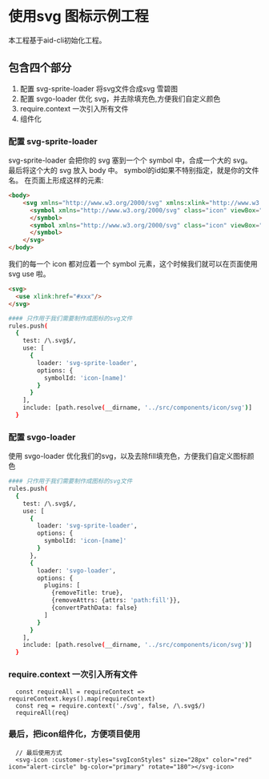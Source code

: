 # 使用svg 图标示例工程

本工程基于aid-cli初始化工程。


## 包含四个部分
1. 配置 svg-sprite-loader 将svg文件合成svg 雪碧图
2. 配置 svgo-loader 优化 svg，并去除填充色,方便我们自定义颜色
3. require.context 一次引入所有文件
4. 组件化

### 配置 svg-sprite-loader

svg-sprite-loader 会把你的 svg 塞到一个个 symbol 中，合成一个大的 svg。
最后将这个大的 svg 放入 body 中。
symbol的id如果不特别指定，就是你的文件名。
在页面上形成这样的元素:

```html
<body>
    <svg xmlns="http://www.w3.org/2000/svg" xmlns:xlink="http://www.w3.org/1999/xlink" id="__SVG_SPRITE_NODE__">
      <symbol xmlns="http://www.w3.org/2000/svg" class="icon" viewBox="0 0 1024 1024" id="xxx">
      </symbol>
      <symbol xmlns="http://www.w3.org/2000/svg" class="icon" viewBox="0 0 1024 1024" id="xxx">
      </symbol>
    </svg>
</body>
```

我们的每一个 icon 都对应着一个 symbol 元素，这个时候我们就可以在页面使用 svg use 啦。
```html
<svg>
  <use xlink:href="#xxx"/>
</svg>
```

```bash
#### 只作用于我们需要制作成图标的svg文件
rules.push(
  {
    test: /\.svg$/,
    use: [
      {
        loader: 'svg-sprite-loader',
        options: {
          symbolId: 'icon-[name]'
        }
      }
    ],
    include: [path.resolve(__dirname, '../src/components/icon/svg')]
  }
```

### 配置 svgo-loader

使用 svgo-loader 优化我们的svg，以及去除fill填充色，方便我们自定义图标颜色

```bash
#### 只作用于我们需要制作成图标的svg文件
rules.push(
  {
    test: /\.svg$/,
    use: [
      {
        loader: 'svg-sprite-loader',
        options: {
          symbolId: 'icon-[name]'
        }
      },
      {
        loader: 'svgo-loader',
        options: {
          plugins: [
            {removeTitle: true},
            {removeAttrs: {attrs: 'path:fill'}},
            {convertPathData: false}
          ]
        }
      }
    ],
    include: [path.resolve(__dirname, '../src/components/icon/svg')]
  }
```

### require.context 一次引入所有文件

```base
  const requireAll = requireContext => requireContext.keys().map(requireContext)
  const req = require.context('./svg', false, /\.svg$/)
  requireAll(req)
```

### 最后，把icon组件化，方便项目使用
```base
  // 最后使用方式
  <svg-icon :customer-styles="svgIconStyles" size="28px" color="red" icon="alert-circle" bg-color="primary" rotate="180"></svg-icon>
```


